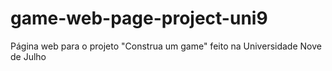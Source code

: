 # game-web-page-project-uni9
Página web para o projeto "Construa um game" feito na Universidade Nove de Julho
